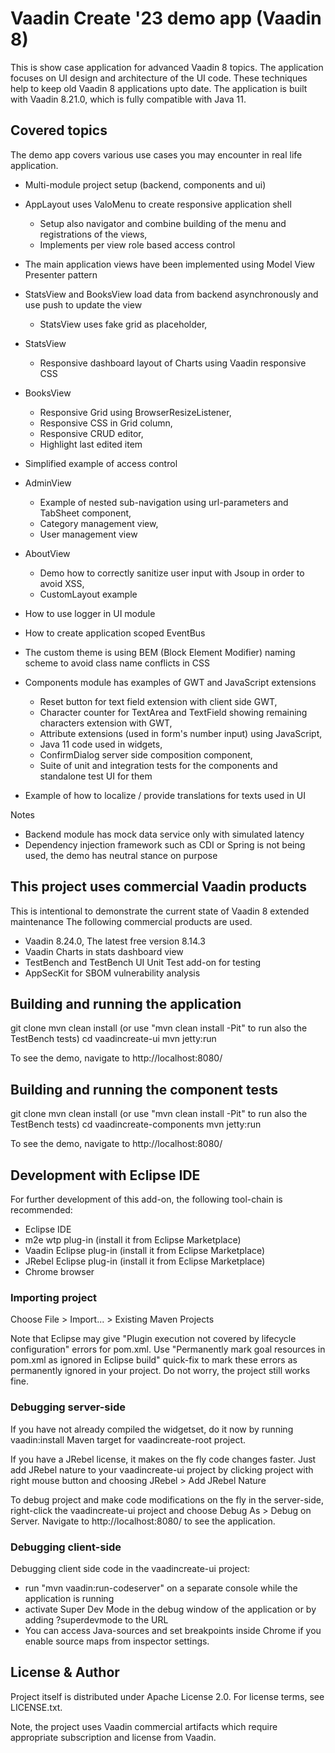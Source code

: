 # Vaadin Create '23 demo app (Vaadin 8)

This is show case application for advanced Vaadin 8 topics. The application focuses on UI design and architecture of the UI code. These techniques help to keep old Vaadin 8 applications upto date. The application is built with Vaadin 8.21.0, which is fully compatible with Java 11.

## Covered topics

The demo app covers various use cases you may encounter in real life application.

- Multi-module project setup (backend, components and ui)
- AppLayout uses ValoMenu to create responsive application shell
	- Setup also navigator and combine building of the menu and registrations of the views,
	- Implements per view role based access control
- The main application views have been implemented using Model View Presenter pattern
- StatsView and BooksView load data from backend asynchronously and use push to update the view
	- StatsView uses fake grid as placeholder,
- StatsView
	- Responsive dashboard layout of Charts using Vaadin responsive CSS
- BooksView
	- Responsive Grid using BrowserResizeListener, 
	- Responsive CSS in Grid column,
	- Responsive CRUD editor,
	- Highlight last edited item
- Simplified example of access control
- AdminView
	- Example of nested sub-navigation using url-parameters and TabSheet component,
	- Category management view,
	- User management view
- AboutView
	- Demo how to correctly sanitize user input with Jsoup in order to avoid XSS,
	- CustomLayout example
- How to use logger in UI module
- How to create application scoped EventBus
- The custom theme is using BEM (Block Element Modifier) naming scheme to avoid class name conflicts in CSS

- Components module has examples of GWT and JavaScript extensions
	- Reset button for text field extension with client side GWT,
	- Character counter for TextArea and TextField showing remaining characters extension with GWT,
	- Attribute extensions (used in form's number input) using JavaScript,
	- Java 11 code used in widgets,
	- ConfirmDialog server side composition component,
	- Suite of unit and integration tests for the components and standalone test UI for them
- Example of how to localize / provide translations for texts used in UI

Notes

- Backend module has mock data service only with simulated latency
- Dependency injection framework such as CDI or Spring is not being used, the demo has neutral stance on purpose

## This project uses commercial Vaadin products

This is intentional to demonstrate the current state of Vaadin 8 extended maintenance
The following commercial products are used.

- Vaadin 8.24.0, The latest free version 8.14.3
- Vaadin Charts in stats dashboard view
- TestBench and TestBench UI Unit Test add-on for testing 
- AppSecKit for SBOM vulnerability analysis

## Building and running the application

git clone <url of the repository>
mvn clean install
    (or use "mvn clean install -Pit" to run also the TestBench tests)
cd vaadincreate-ui
mvn jetty:run

To see the demo, navigate to http://localhost:8080/

## Building and running the component tests

git clone <url of the repository>
mvn clean install
    (or use "mvn clean install -Pit" to run also the TestBench tests)
cd vaadincreate-components
mvn jetty:run

To see the demo, navigate to http://localhost:8080/

## Development with Eclipse IDE

For further development of this add-on, the following tool-chain is recommended:
- Eclipse IDE
- m2e wtp plug-in (install it from Eclipse Marketplace)
- Vaadin Eclipse plug-in (install it from Eclipse Marketplace)
- JRebel Eclipse plug-in (install it from Eclipse Marketplace)
- Chrome browser

### Importing project

Choose File > Import... > Existing Maven Projects

Note that Eclipse may give "Plugin execution not covered by lifecycle configuration" errors for pom.xml. Use "Permanently mark goal resources in pom.xml as ignored in Eclipse build" quick-fix to mark these errors as permanently ignored in your project. Do not worry, the project still works fine. 

### Debugging server-side

If you have not already compiled the widgetset, do it now by running vaadin:install Maven target for vaadincreate-root project.

If you have a JRebel license, it makes on the fly code changes faster. Just add JRebel nature to your vaadincreate-ui project by clicking project with right mouse button and choosing JRebel > Add JRebel Nature

To debug project and make code modifications on the fly in the server-side, right-click the vaadincreate-ui project and choose Debug As > Debug on Server. Navigate to http://localhost:8080/ to see the application.

### Debugging client-side

Debugging client side code in the vaadincreate-ui project:
  - run "mvn vaadin:run-codeserver" on a separate console while the application is running
  - activate Super Dev Mode in the debug window of the application or by adding ?superdevmode to the URL
  - You can access Java-sources and set breakpoints inside Chrome if you enable source maps from inspector settings.
 

## License & Author

Project itself is distributed under Apache License 2.0. For license terms, see LICENSE.txt.

Note, the project uses Vaadin commercial artifacts which require appropriate subscription and license from Vaadin.

